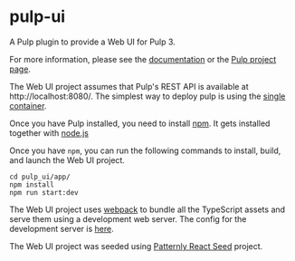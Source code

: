 # pulp-ui

A Pulp plugin to provide a Web UI for Pulp 3.

For more information, please see the [documentation](docs/index.rst) or the [Pulp project page](https://pulpproject.org/).


The Web UI project assumes that Pulp's REST API is available at http://localhost:8080/. The simplest way to deploy pulp is
using the [single container](https://pulpproject.org/pulp-in-one-container/).

Once you have Pulp installed, you need to install [npm](https://www.npmjs.com/get-npm). It gets installed together with
[node.js](https://nodejs.org/en/download/)

Once you have `npm`, you can run the following commands to install, build, and launch the Web UI project.

    cd pulp_ui/app/
    npm install
    npm run start:dev

The Web UI project uses [webpack](https://webpack.js.org/concepts/) to bundle all the TypeScript assets and serve them
using a development web server. The config for the development server is [here](pulp_ui/app/webpack.dev.js).

The Web UI project was seeded using [Patternly React Seed](https://github.com/patternfly/patternfly-react-seed) project.